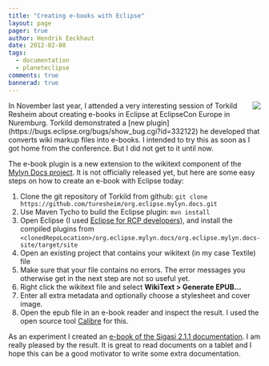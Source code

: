 ```yaml
---
title: "Creating e-books with Eclipse"
layout: page 
pager: true
author: Hendrik Eeckhaut
date: 2012-02-08
tags: 
  - documentation
  - planeteclipse
comments: true
bannerad: true
---
```


<img style="float:right" src="/img/tech/epub.png" />
In November last year, I attended a very interesting session of Torkild Resheim about creating e-books in Eclipse at EclipseCon Europe in Nuremburg. Torkild demonstrated a [new plugin](https://bugs.eclipse.org/bugs/show_bug.cgi?id=332122)  he developed that converts wiki markup files into e-books. I intended to try this as soon as I got home from the conference. But I did not get to it until now.

The e-book plugin is a new extension to the wikitext component of the [Mylyn Docs project](http://www.eclipse.org/projects/project.php?id=mylyn.docs). It is not officially released yet, but here are some easy steps on how to create an e-book with Eclipse today:

1. Clone the git repository of Torkild from github:
     `git clone https://github.com/turesheim/org.eclipse.mylyn.docs.git`
2. Use Maven Tycho to build the Eclipse plugin:
     `mvn install`
3. Open Eclipse (I used [Eclipse for RCP developers](http://www.eclipse.org/downloads/packages/eclipse-rcp-and-rap-developers/indigosr1)), and install the compiled plugins from `<clonedRepoLocation>/org.eclipse.mylyn.docs/org.eclipse.mylyn.docs-site/target/site`
4. Open an existing project that contains your wikitext (in my case Textile) file
5. Make sure that your file contains no errors. The error messages you otherwise get in the next step are not so useful yet.
6. Right click the wikitext file and select **WikiText > Generate EPUB...**
7. Enter all extra metadata and optionally choose a stylesheet and cover image.
8. Open the epub file in an e-book reader and inspect the result. I used the open source tool [Calibre](https://launchpad.net/calibre) for this.

As an experiment I created an [e-book of the Sigasi 2.1.1 documentation](/resources/tech/Sigasi-2.1.1.epub). I am really pleased by the result. It is great to read documents on a tablet and I hope this can be a good motivator to write some extra documentation.
